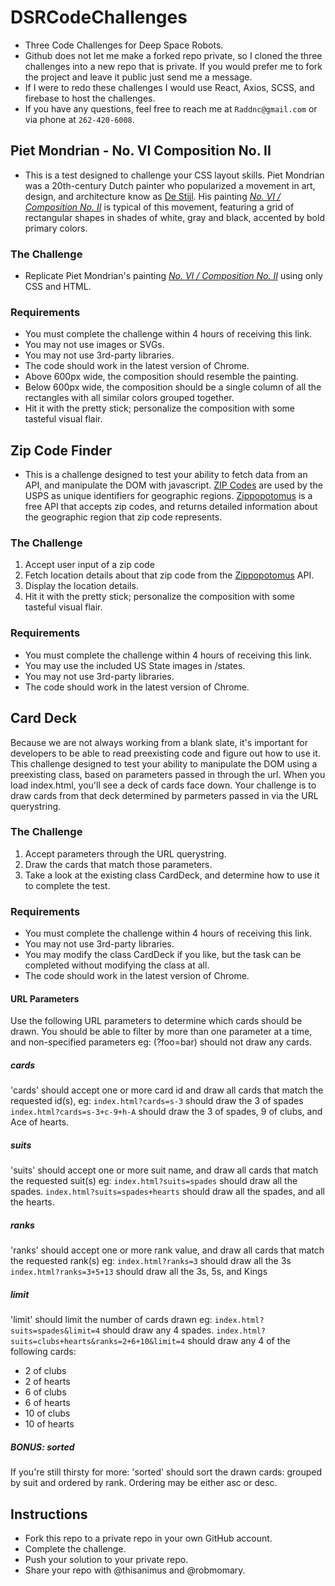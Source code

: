 # DSRCodeChallenges

- Three Code Challenges for Deep Space Robots.
- Github does not let me make a forked repo private, so I cloned the three challenges into a new repo that is private. If you would prefer me to fork the project and leave it public just send me a message.
- If I were to redo these challenges I would use React, Axios, SCSS, and firebase to host the challenges.
- If you have any questions, feel free to reach me at `Raddnc@gmail.com` or via phone at `262-420-6008`.

## Piet Mondrian - No. VI Composition No. II

- This is a test designed to challenge your CSS layout skills. Piet Mondrian was a 20th-century Dutch painter who popularized a movement in art, design, and architecture know as [De Stijl](https://en.wikipedia.org/wiki/De_Stijl). His painting _[No. VI / Composition No. II](https://www.artsy.net/artwork/piet-mondrian-no-vi-slash-composition-no-ii)_ is typical of this movement, featuring a grid of rectangular shapes in shades of white, gray and black, accented by bold primary colors.

### The Challenge

- Replicate Piet Mondrian's painting _[No. VI / Composition No. II](https://www.artsy.net/artwork/piet-mondrian-no-vi-slash-composition-no-ii)_ using only CSS and HTML.

### Requirements

- You must complete the challenge within 4 hours of receiving this link.
- You may not use images or SVGs.
- You may not use 3rd-party libraries.
- The code should work in the latest version of Chrome.
- Above 600px wide, the composition should resemble the painting.
- Below 600px wide, the composition should be a single column of all the rectangles with all similar colors grouped together.
- Hit it with the pretty stick; personalize the composition with some tasteful visual flair.

## Zip Code Finder

- This is a challenge designed to test your ability to fetch data from an API, and manipulate the DOM with javascript. [ZIP Codes](https://en.wikipedia.org/wiki/ZIP_Code) are used by the USPS as unique identifiers for geographic regions. [Zippopotomus](https://zippopotam.us) is a free API that accepts zip codes, and returns detailed information about the geographic region that zip code represents.

### The Challenge

1. Accept user input of a zip code
2. Fetch location details about that zip code from the [Zippopotomus](https://zippopotam.us) API.
3. Display the location details.
4. Hit it with the pretty stick; personalize the composition with some tasteful visual flair.

### Requirements

- You must complete the challenge within 4 hours of receiving this link.
- You may use the included US State images in /states.
- You may not use 3rd-party libraries.
- The code should work in the latest version of Chrome.

## Card Deck

Because we are not always working from a blank slate, it's important for developers to be able to read preexisting code and figure out how to use it. This challenge designed to test your ability to manipulate the DOM using a preexisting class, based on parameters passed in through the url. When you load index.html, you'll see a deck of cards face down. Your challenge is to draw cards from that deck determined by parmeters passed in via the URL querystring.

### The Challenge

1. Accept parameters through the URL querystring.
2. Draw the cards that match those parameters.
3. Take a look at the existing class CardDeck, and determine how to use it to complete the test.

### Requirements

- You must complete the challenge within 4 hours of receiving this link.
- You may not use 3rd-party libraries.
- You may modify the class CardDeck if you like, but the task can be completed without modifying the class at all.
- The code should work in the latest version of Chrome.

#### URL Parameters

Use the following URL parameters to determine which cards should be drawn. You should be able to filter by more than one parameter at a time, and non-specified parameters eg: (?foo=bar) should not draw any cards.

##### cards

'cards' should accept one or more card id and draw all cards that match the requested id(s), eg:
`index.html?cards=s-3` should draw the 3 of spades
`index.html?cards=s-3+c-9+h-A` should draw the 3 of spades, 9 of clubs, and Ace of hearts.

##### suits

'suits' should accept one or more suit name, and draw all cards that match the requested suit(s) eg:
`index.html?suits=spades` should draw all the spades.
`index.html?suits=spades+hearts` should draw all the spades, and all the hearts.

##### ranks

'ranks' should accept one or more rank value, and draw all cards that match the requested rank(s) eg:
`index.html?ranks=3` should draw all the 3s
`index.html?ranks=3+5+13` should draw all the 3s, 5s, and Kings

##### limit

'limit' should limit the number of cards drawn eg:
`index.html?suits=spades&limit=4` should draw any 4 spades.
`index.html?suits=clubs+hearts&ranks=2+6+10&limit=4` should draw any 4 of the following cards:

- 2 of clubs
- 2 of hearts
- 6 of clubs
- 6 of hearts
- 10 of clubs
- 10 of hearts

##### BONUS: sorted

If you're still thirsty for more:
'sorted' should sort the drawn cards: grouped by suit and ordered by rank. Ordering may be either asc or desc.

## Instructions

- Fork this repo to a private repo in your own GitHub account.
- Complete the challenge.
- Push your solution to your private repo.
- Share your repo with @thisanimus and @robmomary.
